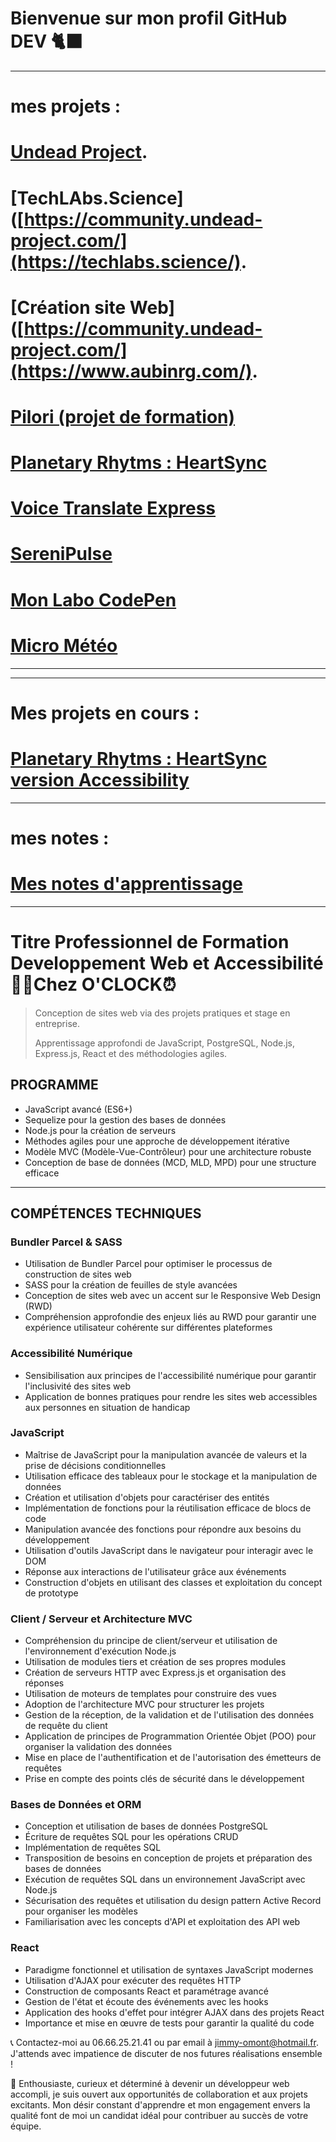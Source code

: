 # Bienvenue sur mon profil GitHub DEV 🐈‍⬛
---
# mes projets :
# [Undead Project](https://community.undead-project.com/).
# [TechLAbs.Science]([https://community.undead-project.com/](https://techlabs.science/).
# [Création site Web]([https://community.undead-project.com/](https://www.aubinrg.com/).
# [Pilori (projet de formation) ](https://pilori.vercel.app/)
# [Planetary Rhytms : HeartSync](https://planetary-rhytms-heart-sync.vercel.app/)
# [Voice Translate Express ](https://voice-translate-express.vercel.app/)
# [SereniPulse ](https://serenipulse.vercel.app/)
# [Mon Labo CodePen](https://codepen.io/jimmy76)
# [Micro Météo](https://micro-meteo.vercel.app/)
---
---
# Mes projets en cours :

# [Planetary Rhytms : HeartSync version Accessibility](https://github.com/jimmyomont/Planetary-Rhytms-HeartSync-Accessibility)

---
# mes notes : 
# [Mes notes d'apprentissage ](https://github.com/jimmyomont/notes_de_cours_dev)

---


# Titre Professionnel de Formation Developpement Web et Accessibilité 👨‍💻Chez **O'CLOCK**⏰

>Conception de sites web via des projets pratiques et stage en entreprise. 
>
>Apprentissage approfondi de JavaScript, PostgreSQL, Node.js, Express.js, React et des méthodologies agiles.

## PROGRAMME

- JavaScript avancé (ES6+)
- Sequelize pour la gestion des bases de données
- Node.js pour la création de serveurs
- Méthodes agiles pour une approche de développement itérative
- Modèle MVC (Modèle-Vue-Contrôleur) pour une architecture robuste
- Conception de base de données (MCD, MLD, MPD) pour une structure efficace
---
## COMPÉTENCES TECHNIQUES

### Bundler Parcel & SASS
- Utilisation de Bundler Parcel pour optimiser le processus de construction de sites web
- SASS pour la création de feuilles de style avancées
- Conception de sites web avec un accent sur le Responsive Web Design (RWD)
- Compréhension approfondie des enjeux liés au RWD pour garantir une expérience utilisateur cohérente sur différentes plateformes

### Accessibilité Numérique
- Sensibilisation aux principes de l'accessibilité numérique pour garantir l'inclusivité des sites web
- Application de bonnes pratiques pour rendre les sites web accessibles aux personnes en situation de handicap

### JavaScript
- Maîtrise de JavaScript pour la manipulation avancée de valeurs et la prise de décisions conditionnelles
- Utilisation efficace des tableaux pour le stockage et la manipulation de données
- Création et utilisation d'objets pour caractériser des entités
- Implémentation de fonctions pour la réutilisation efficace de blocs de code
- Manipulation avancée des fonctions pour répondre aux besoins du développement
- Utilisation d'outils JavaScript dans le navigateur pour interagir avec le DOM
- Réponse aux interactions de l'utilisateur grâce aux événements
- Construction d'objets en utilisant des classes et exploitation du concept de prototype

### Client / Serveur et Architecture MVC
- Compréhension du principe de client/serveur et utilisation de l'environnement d'exécution Node.js
- Utilisation de modules tiers et création de ses propres modules
- Création de serveurs HTTP avec Express.js et organisation des réponses
- Utilisation de moteurs de templates pour construire des vues
- Adoption de l'architecture MVC pour structurer les projets
- Gestion de la réception, de la validation et de l'utilisation des données de requête du client
- Application de principes de Programmation Orientée Objet (POO) pour organiser la validation des données
- Mise en place de l'authentification et de l'autorisation des émetteurs de requêtes
- Prise en compte des points clés de sécurité dans le développement

### Bases de Données et ORM
- Conception et utilisation de bases de données PostgreSQL
- Écriture de requêtes SQL pour les opérations CRUD
- Implémentation de requêtes SQL
- Transposition de besoins en conception de projets et préparation des bases de données
- Exécution de requêtes SQL dans un environnement JavaScript avec Node.js
- Sécurisation des requêtes et utilisation du design pattern Active Record pour organiser les modèles
- Familiarisation avec les concepts d'API et exploitation des API web

### React
- Paradigme fonctionnel et utilisation de syntaxes JavaScript modernes
- Utilisation d'AJAX pour exécuter des requêtes HTTP
- Construction de composants React et paramétrage avancé
- Gestion de l'état et écoute des événements avec les hooks
- Application des hooks d'effet pour intégrer AJAX dans des projets React
- Importance et mise en œuvre de tests pour garantir la qualité du code


📞 Contactez-moi au 06.66.25.21.41 ou par email à jimmy-omont@hotmail.fr. J'attends avec impatience de discuter de nos futures réalisations ensemble ! 

💬 Enthousiaste, curieux et déterminé à devenir un développeur web accompli, je suis ouvert aux opportunités de collaboration et aux projets excitants. Mon désir constant d'apprendre et mon engagement envers la qualité font de moi un candidat idéal pour contribuer au succès de votre équipe. 
